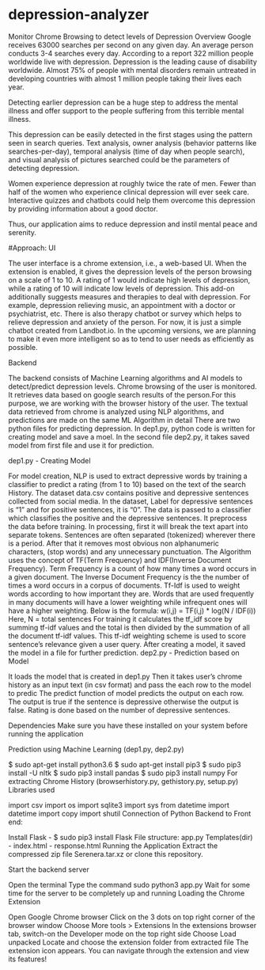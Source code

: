 # depression-analyzer
Monitor Chrome Browsing to detect levels of Depression
Overview
Google receives 63000 searches per second on any given day. An average person conducts 3-4 searches every day. According to a report 322 million people worldwide live with depression. Depression is the leading cause of disability worldwide. Almost 75% of people with mental disorders remain untreated in developing countries with almost 1 million people taking their lives each year.

Detecting earlier depression can be a huge step to address the mental illness and offer support to the people suffering from this terrible mental illness.

This depression can be easily detected in the first stages using the pattern seen in search queries. Text analysis, owner analysis (behavior patterns like searches-per-day), temporal analysis (time of day when people search), and visual analysis of pictures searched could be the parameters of detecting depression.

Women experience depression at roughly twice the rate of men. Fewer than half of the women who experience clinical depression will ever seek care. Interactive quizzes and chatbots could help them overcome this depression by providing information about a good doctor.

Thus, our application  aims to reduce depression and instil mental peace and serenity.

#Approach:
UI

The user interface is a chrome extension, i.e., a web-based UI.
When the extension is enabled, it gives the depression levels of the person browsing on a scale of 1 to 10. A rating of 1 would indicate high levels of depression, while a rating of 10 will indicate low levels of depression.
This add-on additionally suggests measures and therapies to deal with depression. For example, depression relieving music, an appointment with a doctor or psychiatrist, etc.
There is also therapy chatbot or survey which helps to relieve depression and anxiety of the person. For now, it is just a simple chatbot created from Landbot.io. In the upcoming versions, we are planning to make it even more intelligent so as to tend to user needs as efficiently as possible.

Backend

The backend consists of Machine Learning algorithms and AI models to detect/predict depression levels.
Chrome browsing of the user is monitored. It retrieves data based on google search results of the person.For this purpose, we are working with the browser history of the user.
The textual data retrieved from chrome is analyzed using NLP algorithms, and predictions are made on the same
ML Algorithm in detail
There are two python files for predicting depression. In dep1.py, python code is written for creating model and save a moel. In the second file dep2.py, it takes saved model from first file and use it for prediction.

dep1.py - Creating Model

For model creation, NLP is used to extract depressive words by training a classifier to predict a rating (from 1 to 10) based on the text of the search History.
The dataset data.csv contains positive and depressive sentences collected from social media. In the dataset, Label for depressive sentences is “1” and for positive sentences, it is “0”.
The data is passed to a classifier which classifies the positive and the depressive sentences.
It preprocess the data before training. In processing, first it will break the text apart into separate tokens. Sentences are often separated (tokenized) wherever there is a period.
After that it removes most obvious non alphanumeric characters, (stop words) and any unnecessary punctuation.
The Algorithm uses the concept of TF(Term Frequency) and IDF(Inverse Document Frequency). Term Frequency is a count of how many times a word occurs in a given document. The Inverse Document Frequency is the the number of times a word occurs in a corpus of documents.
Tf-Idf is used to weight words according to how important they are. Words that are used frequently in many documents will have a lower weighting while infrequent ones will have a higher weighting. Below is the formula: w(i,j) = TF(i,j) * log(N / IDF(i)) Here, N = total sentences
For training it calculates the tf_idf score by summing tf-idf values and the total is then divided by the summation of all the document tf-idf values.
This tf-idf weighting scheme is used to score sentence’s relevance given a user query.
After creating a model, it saved the model in a file for further prediction.
dep2.py - Prediction based on Model

It loads the model that is created in dep1.py
Then it takes user’s chrome history as an input text (in csv format) and pass the each row to the model to predic
The predict function of model predicts the output on each row. The output is true if the sentence is depressive otherwise the output is false.
Rating is done based on the number of depressive sentences.

Dependencies
Make sure you have these installed on your system before running the application

Prediction using Machine Learning (dep1.py, dep2.py)

$ sudo apt-get install python3.6
$ sudo apt-get install pip3
$ sudo pip3 install -U nltk
$ sudo pip3 install pandas
$ sudo pip3 install numpy
For extracting Chrome History (browserhistory.py, gethistory.py, setup.py) Libraries used

import csv
import os
import sqlite3
import sys
from datetime import datetime
import copy
import shutil
Connection of Python Backend to Front end:

Install Flask - $ sudo pip3 install Flask
File structure: app.py
Templates(dir) - index.html - response.html
Running the Application
Extract the compressed zip file Serenera.tar.xz or clone this repository.

Start the backend server

Open the terminal
Type the command
sudo python3 app.py
Wait for some time for the server to be completely up and running
Loading the Chrome Extension

Open Google Chrome browser
Click on the 3 dots on top right corner of the browser window
Choose More tools > Extensions
In the extensions browser tab, switch-on the Developer mode on the top right side
Choose Load unpacked
Locate and choose the extension folder from extracted file
The extension icon appears. You can navigate through the extension and view its features!
